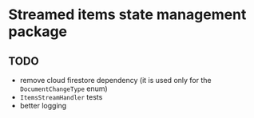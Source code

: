 # Streamed items state management package

## TODO
- remove cloud firestore dependency (it is used only for the `DocumentChangeType` enum)
- `ItemsStreamHandler` tests
- better logging